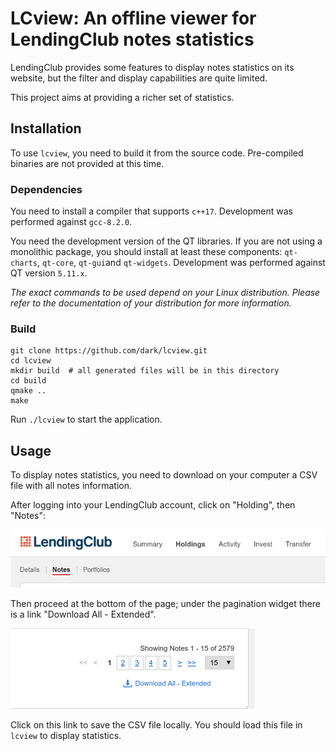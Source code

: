 # LCview: An offline viewer for LendingClub notes statistics

LendingClub provides some features to display notes statistics on its
website, but the filter and display capabilities are quite limited.

This project aims at providing a richer set of statistics.

## Installation

To use `lcview`, you need to build it from the source
code. Pre-compiled binaries are not provided at this time.

### Dependencies

You need to install a compiler that supports `c++17`. Development was
performed against `gcc-8.2.0`.

You need the development version of the QT libraries. If you are not
using a monolithic package, you should install at least these
components: `qt-charts`, `qt-core`, `qt-gui`and
`qt-widgets`. Development was performed against QT version `5.11.x`.

*The exact commands to be used depend on your Linux
distribution. Please refer to the documentation of your distribution
for more information.*


### Build

```
git clone https://github.com/dark/lcview.git
cd lcview
mkdir build  # all generated files will be in this directory
cd build
qmake ..
make
```

Run `./lcview` to start the application.

## Usage

To display notes statistics, you need to download on your computer a
CSV file with all notes information.

After logging into your LendingClub account, click on "Holding", then
"Notes":

![Step 1](docs/images/usage-step-1.png)


Then proceed at the bottom of the page; under the pagination widget
there is a link "Download All - Extended".

![Step 2](docs/images/usage-step-2.png)


Click on this link to save the CSV file locally. You should load this
file in `lcview` to display statistics.
